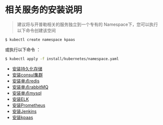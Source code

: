 # 相关服务的安装说明

> 建议将与开普勒相关的服务独立到一个专有的 Namespace下，您可以执行以下命令创建该空间



```bash
$ kubectl create namespace kpaas
```

或执行以下命令 ：

```bash
$ kubectl apply -f install/kubernetes/namespace.yaml
```



- [安装持久化存储](storage.md)
- [安装consul集群](consul.md)
- [安装单点redis](redis.md)
- [安装单点rabbitMQ](rabbitmq.md)
- [安装单点mysql](mysql.md)
- [安装ELK](elk.md)
- [安装Prometheus]()
- [安装Jenkins](jenkins.md)
- [安装kpaas](kppas.md)


